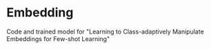 # Embedding
Code and trained model for "Learning to Class-adaptively Manipulate Embeddings for Few-shot Learning"
